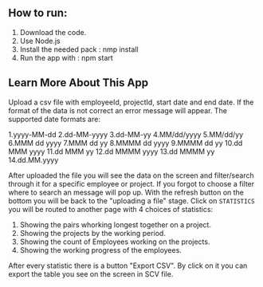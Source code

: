 ## How to run:
1. Download the code.
2. Use Node.js
3. Install the needed pack : nmp install
4. Run the app with : npm start

## Learn More About This App
Upload a csv file with employeeId, projectId, start date and end date. If the format of the data is not correct an error message will appear.
The supported date formats are:

1.yyyy-MM-dd
2.dd-MM-yyyy
3.dd-MM-yy
4.MM/dd/yyyy
5.MM/dd/yy
6.MMM dd yyyy
7.MMM dd yy
8.MMMM dd yyyy
9.MMMM dd yy
10.dd MMM yyyy
11.dd MMM yy
12.dd MMMM yyyy
13.dd MMMM yy
14.dd.MM.yyyy


 After uploaded the file you will see the data on the screen and filter/search through it for a specific employee or project. If you forgot to choose a filter where to search an message will pop up. With the refresh button on the bottom you will be back to the "uploading a file" stage. Click on `STATISTICS` you will be routed to another page with 4 choices of statistics:
 1. Showing the pairs whorking longest together on a project.
 2. Showing the projects by the working period.
 3. Showing the count of Employees working on the projects.
 4. Showing the working progress of the employees.

After every statistic there is a button "Export CSV". By click on it you can export the table you see on the screen in SCV file.

